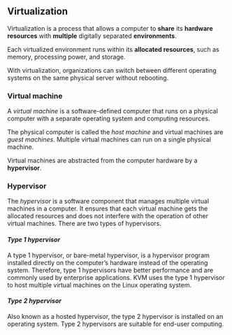 ## Virtualization

Virtualization is a process that allows a computer to **share** its **hardware resources** with **multiple** digitally separated **environments**. 

Each virtualized environment runs within its **allocated resources**, such as memory, processing power, and storage. 

With virtualization, organizations can switch between different operating systems on the same physical server without rebooting.

### **Virtual machine**

A _virtual machine_ is a software-defined computer that runs on a physical computer with a separate operating system and computing resources.

The physical computer is called the _host machine_ and virtual machines are _guest machines_. 
Multiple virtual machines can run on a single physical machine. 

Virtual machines are abstracted from the computer hardware by a **hypervisor**.

### **Hypervisor**

The _hypervisor_ is a software component that manages multiple virtual machines in a computer. It ensures that each virtual machine gets the allocated resources and does not interfere with the operation of other virtual machines. There are two types of hypervisors.

#### ****_Type 1 hypervisor_****

A type 1 hypervisor, or bare-metal hypervisor, is a hypervisor program installed directly on the computer’s hardware instead of the operating system. Therefore, type 1 hypervisors have better performance and are commonly used by enterprise applications. KVM uses the type 1 hypervisor to host multiple virtual machines on the Linux operating system.

#### ****_Type 2 hypervisor_****

Also known as a hosted hypervisor, the type 2 hypervisor is installed on an operating system. Type 2 hypervisors are suitable for end-user computing.


